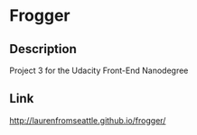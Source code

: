 # Frogger
## Description
Project 3 for the Udacity Front-End Nanodegree
## Link
http://laurenfromseattle.github.io/frogger/
